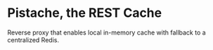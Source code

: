 # Pistache, the REST Cache

Reverse proxy that enables local in-memory cache with fallback to a centralized Redis.
